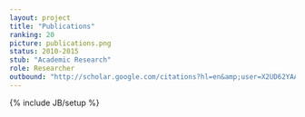 ```yaml
---
layout: project
title: "Publications"
ranking: 20
picture: publications.png
status: 2010-2015
stub: "Academic Research"
role: Researcher
outbound: "http://scholar.google.com/citations?hl=en&amp;user=X2UD62YAAAAJ"
---
```

{% include JB/setup %}

